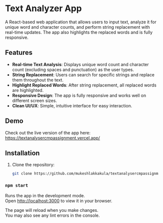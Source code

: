 # Text Analyzer App

A React-based web application that allows users to input text, analyze it for unique word and character counts, and perform string replacement with real-time updates. The app also highlights the replaced words and is fully responsive.

## Features

- **Real-time Text Analysis**: Displays unique word count and character count (excluding spaces and punctuation) as the user types.
- **String Replacement**: Users can search for specific strings and replace them throughout the text.
- **Highlight Replaced Words**: After string replacement, all replaced words are highlighted.
- **Responsive Design**: The app is fully responsive and works well on different screen sizes.
- **Clean UI/UX**: Simple, intuitive interface for easy interaction.

## Demo

Check out the live version of the app here: https://textanalysercmpassignment.vercel.app/

## Installation

1. Clone the repository:
   ```bash
   git clone https://github.com/mukeshlakkakula/textanalysercmpassignment.git
   ```

### `npm start`

Runs the app in the development mode.\
Open [http://localhost:3000](http://localhost:3000) to view it in your browser.

The page will reload when you make changes.\
You may also see any lint errors in the console.

